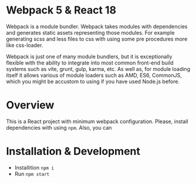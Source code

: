 # Webpack 5 & React 18 

Webpack is a module bundler. Webpack takes modules with dependencies and generates static assets representing those modules. For example generating scss and less files to css with using some pre procedures more like css-loader.

Webpack is just one of many module bundlers, but it is exceptionally flexible with the ability to integrate into most common front-end build systems such as vite, grunt, gulp, karma, etc. As well as, for module loading itself it allows various of module loaders such as AMD, ES6, CommonJS, which you might be accustom to using if you have used Node.js before.

# Overview 

This is a React project with minimum webpack configuration. Please, install dependencies with using ```npm```. Also, you can 

# Installation & Development

- Installition ```npm i```
- Run ```npm start```
